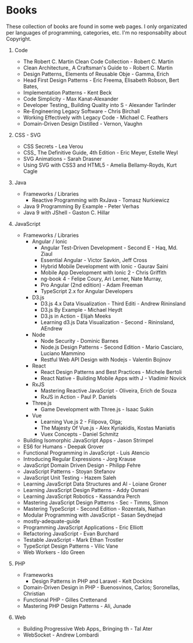 # Books

These collection of books are found in some web pages. I only organizated per languages of programming, categories, etc. I'm no responsabilty about Copyright.

1. Code
   - The Robert C. Martin Clean Code Collection - Robert C. Martin
   - Clean Architecture_ A Craftsman's Guide to - Robert C. Martin
   - Design Patterns_ Elements of Reusable Obje - Gamma, Erich
   - Head First Design Patterns - Eric Freema, Elisabeth Robson, Bert Bates,
   - Implementation Patterns - Kent Beck
   - Code Simplicity - Max Kanat-Alexander
   - Developer Testing_ Building Quality into S - Alexander Tarlinder
   - Re-Engineering Legacy Software - Chris Birchall
   - Working Effectively with Legacy Code - Michael C. Feathers
   - Domain-Driven Design Distilled - Vernon, Vaughn

2. CSS - SVG
   - CSS Secrets - Lea Verou
   - CSS_ The Definitive Guide, 4th Edition - Eric Meyer, Estelle Weyl
   - SVG Animations - Sarah Drasner
   - Using SVG with CSS3 and HTML5 - Amelia Bellamy-Royds, Kurt Cagle

3. Java
   - Frameworks / Libraries
     - Reactive Programming with RxJava - Tomasz Nurkiewicz
   - Java 9 Programming By Example - Peter Verhas
   - Java 9 with JShell - Gaston C. Hillar

4. JavaScript
   - Frameworks / Libraries
     - Angular / Ionic
       - Angular Test-Driven Development - Second E - Haq, Md. Ziaul
       - Essential Angular - Victor Savkin, Jeff Cross
       - Hybrid Mobile Development with Ionic - Gaurav Saini
       - Mobile App Development with Ionic 2 - Chris Griffith
       - ng-book 4 - Felipe Coury, Ari Lerner, Nate Murray,
       - Pro Angular (2nd edition) - Adam Freeman
       - TypeScript 2.x for Angular Developers
     - D3.js
       - D3.js 4.x Data Visualization - Third Editi - Andrew Rininsland
       - D3.js By Example - Michael Heydt
       - D3.js in Action - Elijah Meeks
       - Learning d3.js Data Visualization - Second - Rininsland, AEndrew
     - Node
       - Node Security - Dominic Barnes
       - Node.js Design Patterns - Second Edition - Mario Casciaro, Luciano Mammino
       - Restful Web API Design with Nodejs - Valentin Bojinov
     - React
        - React Design Patterns and Best Practices - Michele Bertoli
        - React Native - Building Mobile Apps with J - Vladimir Novick
     - RxJS
        - Mastering Reactive JavaScript - Oliveira, Erich de Souza
        - RxJS in Action - Paul P. Daniels
     - Three.js
        - Game Development with Three.js - Isaac Sukin
     - Vue
        - Learning Vue.js 2 - Filipova, Olga;
        - The Majesty Of Vue.js - Alex Kyriakidis, Kostas Maniatis
        - Vuex Concepts - Daniel Schmitz
   - Building Isomorphic JavaScript Apps - Jason Strimpel
   - ES6 for Humans - Deepak Grover
   - Functional Programming in JavaScript - Luis Atencio
   - Introducing Regular Expressions - Jorg Krause
   - JavaScript Domain Driven Design - Philipp Fehre
   - JavaScript Patterns - Stoyan Stefanov
   - JavaScript Unit Testing - Hazem Saleh
   - Learning JavaScript Data Structures and Al - Loiane Groner
   - Learning JavaScript Design Patterns - Addy Osmani
   - Learning JavaScript Robotics - Kassandra Perch
   - Mastering JavaScript Design Patterns - Sec - Timms, Simon
   - Mastering TypeScript - Second Edition - Rozentals, Nathan
   - Modular Programming with JavaScript - Sasan Seydnejad
   - mostly-adequate-guide
   - Programming JavaScript Applications - Eric Elliott
   - Refactoring JavaScript - Evan Burchard
   - Testable JavaScript - Mark Ethan Trostler
   - TypeScript Design Patterns - Vilic Vane
   - Web Workers - Ido Green

5. PHP
   - Frameworks
     - Design Patterns in PHP and Laravel - Kelt Dockins
   - Domain-Driven Design in PHP - Buenosvinos, Carlos; Soronellas, Christian
   - Functional PHP - Gilles Crettenand
   - Mastering PHP Design Patterns - Ali, Junade

6. Web
   - Building Progressive Web Apps_ Bringing th - Tal Ater
   - WebSocket - Andrew Lombardi
